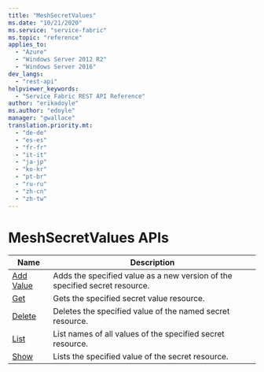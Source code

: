 ```yaml
---
title: "MeshSecretValues"
ms.date: "10/21/2020"
ms.service: "service-fabric"
ms.topic: "reference"
applies_to: 
  - "Azure"
  - "Windows Server 2012 R2"
  - "Windows Server 2016"
dev_langs: 
  - "rest-api"
helpviewer_keywords: 
  - "Service Fabric REST API Reference"
author: "erikadoyle"
ms.author: "edoyle"
manager: "gwallace"
translation.priority.mt: 
  - "de-de"
  - "es-es"
  - "fr-fr"
  - "it-it"
  - "ja-jp"
  - "ko-kr"
  - "pt-br"
  - "ru-ru"
  - "zh-cn"
  - "zh-tw"
---
```

# MeshSecretValues APIs

| Name | Description |
| --- | --- |
| [Add Value](sfclient-v72-api-meshsecretvalue_addvalue.md) | Adds the specified value as a new version of the specified secret resource.<br/> |
| [Get](sfclient-v72-api-meshsecretvalue_get.md) | Gets the specified secret value resource.<br/> |
| [Delete](sfclient-v72-api-meshsecretvalue_delete.md) | Deletes the specified  value of the named secret resource.<br/> |
| [List](sfclient-v72-api-meshsecretvalue_list.md) | List names of all values of the specified secret resource.<br/> |
| [Show](sfclient-v72-api-meshsecretvalue_show.md) | Lists the specified value of the secret resource.<br/> |

